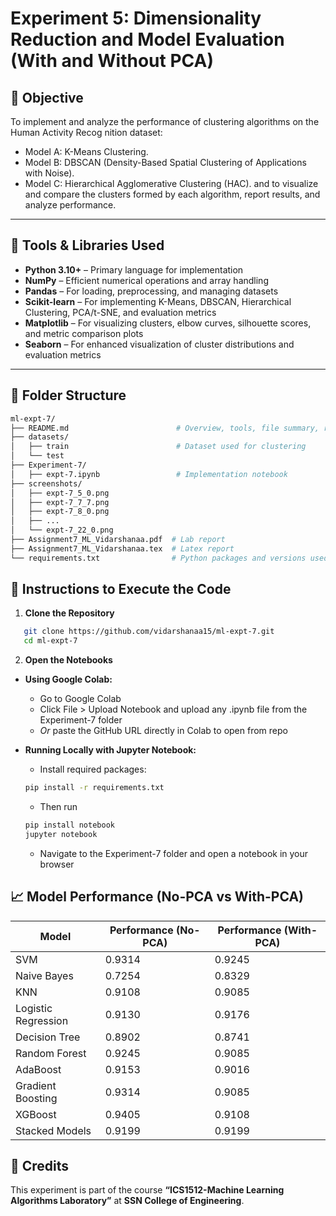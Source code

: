 # Experiment 5:  Dimensionality Reduction and Model Evaluation (With and Without PCA)

## 🎯 Objective
To implement and analyze the performance of clustering algorithms on the Human Activity Recog
nition dataset:
- Model A: K-Means Clustering.
- Model B: DBSCAN (Density-Based Spatial Clustering of Applications with Noise).
- Model C: Hierarchical Agglomerative Clustering (HAC).
and to visualize and compare the clusters formed by each algorithm, report results, and
analyze performance.

---

## 🧰 Tools & Libraries Used
- **Python 3.10+** – Primary language for implementation
- **NumPy** – Efficient numerical operations and array handling
- **Pandas** – For loading, preprocessing, and managing datasets
- **Scikit-learn** – For implementing K-Means, DBSCAN, Hierarchical Clustering, PCA/t-SNE, and evaluation metrics
- **Matplotlib** – For visualizing clusters, elbow curves, silhouette scores, and metric comparison plots
- **Seaborn** – For enhanced visualization of cluster distributions and evaluation metrics

---

## 📁 Folder Structure
```bash
ml-expt-7/
├── README.md                        # Overview, tools, file summary, run instructions
├── datasets/ 
│   ├── train                        # Dataset used for clustering
│   └── test             
├── Experiment-7/
│   ├── expt-7.ipynb                 # Implementation notebook
├── screenshots/
│   ├── expt-7_5_0.png             
│   ├── expt-7_7_7.png
│   ├── expt-7_8_0.png
│   ├── ...
│   └── expt-7_22_0.png
├── Assignment7_ML_Vidarshanaa.pdf  # Lab report
├── Assignment7_ML_Vidarshanaa.tex  # Latex report
└── requirements.txt                # Python packages and versions used
```

## 🚀 Instructions to Execute the Code

1. **Clone the Repository**
```bash
   git clone https://github.com/vidarshanaa15/ml-expt-7.git
   cd ml-expt-7
```

2. **Open the Notebooks**
- **Using Google Colab:**
  - Go to Google Colab
  - Click File > Upload Notebook and upload any .ipynb file from the Experiment-7 folder
  - *Or* paste the GitHub URL directly in Colab to open from repo
    
- **Running Locally with Jupyter Notebook:**
  - Install required packages:
  ```bash
  pip install -r requirements.txt
  ```
  - Then run
  ```bash
  pip install notebook
  jupyter notebook
  ```
  - Navigate to the Experiment-7 folder and open a notebook in your browser

## 📈 Model Performance (No-PCA vs With-PCA)
| Model              | Performance (No-PCA)| Performance (With-PCA) |
|--------------------|---------------------|------------------------|
| SVM                | 0.9314              | 0.9245                 |
| Naive Bayes        | 0.7254              | 0.8329                 |
| KNN                | 0.9108              | 0.9085                 |
| Logistic Regression| 0.9130              | 0.9176                 |
| Decision Tree      | 0.8902              | 0.8741                 |
| Random Forest      | 0.9245              | 0.9085                 |
| AdaBoost           | 0.9153              | 0.9016                 |
| Gradient Boosting  | 0.9314              | 0.9085                 |
| XGBoost            | 0.9405              | 0.9108                 |
| Stacked Models     | 0.9199              | 0.9199                 |

## 🙌 Credits

This experiment is part of the course **“ICS1512-Machine Learning Algorithms Laboratory”** at **SSN College of Engineering**.
